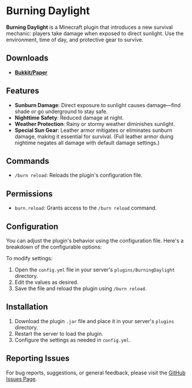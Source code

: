 # Burning Daylight

**Burning Daylight** is a Minecraft plugin that introduces a new survival mechanic: players take damage when exposed to direct sunlight. Use the environment, time of day, and protective gear to survive.

## Downloads

- **[Bukkit/Paper](https://modrinth.com/plugin/burning-daylight)**

## Features

- **Sunburn Damage**: Direct exposure to sunlight causes damage—find shade or go underground to stay safe.
- **Nighttime Safety**: Reduced damage at night.
- **Weather Protection**: Rainy or stormy weather diminishes sunlight.
- **Special Sun Gear**: Leather armor mitigates or eliminates sunburn damage, making it essential for survival. (Full leather armor duing nightime negates all damage with default damage settings.)

## Commands

- `/burn reload`: Reloads the plugin's configuration file.

## Permissions

- `burn.reload`: Grants access to the `/burn reload` command.

## Configuration

You can adjust the plugin's behavior using the configuration file. Here's a breakdown of the configurable options:

To modify settings:
1. Open the `config.yml` file in your server's `plugins/BurningDaylight` directory.
2. Edit the values as desired.
3. Save the file and reload the plugin using `/burn reload`.

## Installation

1. Download the plugin `.jar` file and place it in your server's `plugins` directory.
2. Restart the server to load the plugin.
3. Configure the settings as needed in `config.yml`.

## Reporting Issues

For bug reports, suggestions, or general feedback, please visit the [GitHub Issues Page](https://github.com/Artificial-720/burning-daylight/issues).